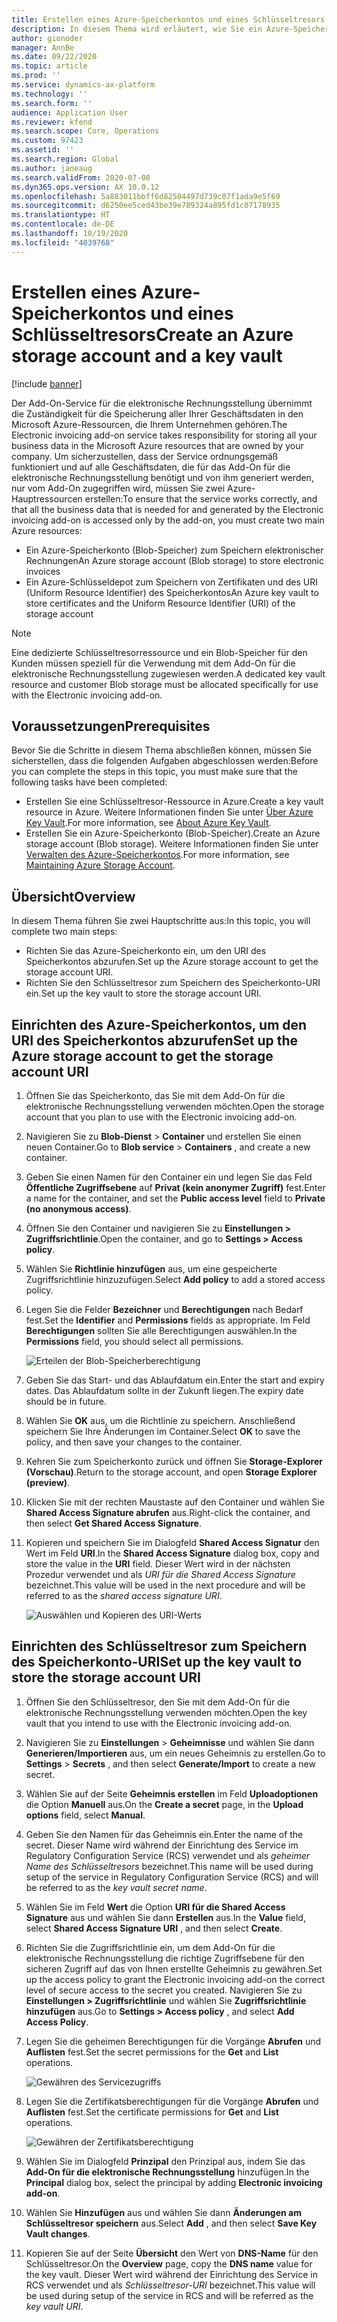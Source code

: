 ```yaml
---
title: Erstellen eines Azure-Speicherkontos und eines Schlüsseltresors
description: In diesem Thema wird erläutert, wie Sie ein Azure-Speicherkonto und einen Schlüsseltresor erstellen.
author: gionoder
manager: AnnBe
ms.date: 09/22/2020
ms.topic: article
ms.prod: ''
ms.service: dynamics-ax-platform
ms.technology: ''
ms.search.form: ''
audience: Application User
ms.reviewer: kfend
ms.search.scope: Core, Operations
ms.custom: 97423
ms.assetid: ''
ms.search.region: Global
ms.author: janeaug
ms.search.validFrom: 2020-07-08
ms.dyn365.ops.version: AX 10.0.12
ms.openlocfilehash: 5a883011bbff6d82504497d739c07f1ada9e5f69
ms.sourcegitcommit: d6250ee5ced43be39e789324a895fd1c07178935
ms.translationtype: HT
ms.contentlocale: de-DE
ms.lasthandoff: 10/19/2020
ms.locfileid: "4039768"
---
```

# <a name="create-an-azure-storage-account-and-a-key-vault"></a><span data-ttu-id="499ef-103">Erstellen eines Azure-Speicherkontos und eines Schlüsseltresors</span><span class="sxs-lookup"><span data-stu-id="499ef-103">Create an Azure storage account and a key vault</span></span>

[!include [banner](../includes/banner.md)]



<span data-ttu-id="499ef-104">Der Add-On-Service für die elektronische Rechnungsstellung übernimmt die Zuständigkeit für die Speicherung aller Ihrer Geschäftsdaten in den Microsoft Azure-Ressourcen, die Ihrem Unternehmen gehören.</span><span class="sxs-lookup"><span data-stu-id="499ef-104">The Electronic invoicing add-on service takes responsibility for storing all your business data in the Microsoft Azure resources that are owned by your company.</span></span> <span data-ttu-id="499ef-105">Um sicherzustellen, dass der Service ordnungsgemäß funktioniert und auf alle Geschäftsdaten, die für das Add-On für die elektronische Rechnungsstellung benötigt und von ihm generiert werden, nur vom Add-On zugegriffen wird, müssen Sie zwei Azure-Hauptressourcen erstellen:</span><span class="sxs-lookup"><span data-stu-id="499ef-105">To ensure that the service works correctly, and that all the business data that is needed for and generated by the Electronic invoicing add-on is accessed only by the add-on, you must create two main Azure resources:</span></span>

- <span data-ttu-id="499ef-106">Ein Azure-Speicherkonto (Blob-Speicher) zum Speichern elektronischer Rechnungen</span><span class="sxs-lookup"><span data-stu-id="499ef-106">An Azure storage account (Blob storage) to store electronic invoices</span></span>
- <span data-ttu-id="499ef-107">Ein Azure-Schlüsseldepot zum Speichern von Zertifikaten und des URI (Uniform Resource Identifier) des Speicherkontos</span><span class="sxs-lookup"><span data-stu-id="499ef-107">An Azure key vault to store certificates and the Uniform Resource Identifier (URI) of the storage account</span></span>

> [!NOTE]
> <span data-ttu-id="499ef-108">Eine dedizierte Schlüsseltresorressource und ein Blob-Speicher für den Kunden müssen speziell für die Verwendung mit dem Add-On für die elektronische Rechnungsstellung zugewiesen werden.</span><span class="sxs-lookup"><span data-stu-id="499ef-108">A dedicated key vault resource and customer Blob storage must be allocated specifically for use with the Electronic invoicing add-on.</span></span>

## <a name="prerequisites"></a><span data-ttu-id="499ef-109">Voraussetzungen</span><span class="sxs-lookup"><span data-stu-id="499ef-109">Prerequisites</span></span>

<span data-ttu-id="499ef-110">Bevor Sie die Schritte in diesem Thema abschließen können, müssen Sie sicherstellen, dass die folgenden Aufgaben abgeschlossen werden:</span><span class="sxs-lookup"><span data-stu-id="499ef-110">Before you can complete the steps in this topic, you must make sure that the following tasks have been completed:</span></span>

- <span data-ttu-id="499ef-111">Erstellen Sie eine Schlüsseltresor-Ressource in Azure.</span><span class="sxs-lookup"><span data-stu-id="499ef-111">Create a key vault resource in Azure.</span></span> <span data-ttu-id="499ef-112">Weitere Informationen finden Sie unter [Über Azure Key Vault](https://docs.microsoft.com/azure/key-vault/general/overview).</span><span class="sxs-lookup"><span data-stu-id="499ef-112">For more information, see [About Azure Key Vault](https://docs.microsoft.com/azure/key-vault/general/overview).</span></span>
- <span data-ttu-id="499ef-113">Erstellen Sie ein Azure-Speicherkonto (Blob-Speicher).</span><span class="sxs-lookup"><span data-stu-id="499ef-113">Create an Azure storage account (Blob storage).</span></span> <span data-ttu-id="499ef-114">Weitere Informationen finden Sie unter [Verwalten des Azure-Speicherkontos](https://docs.microsoft.com/azure/storage/blobs/).</span><span class="sxs-lookup"><span data-stu-id="499ef-114">For more information, see [Maintaining Azure Storage Account](https://docs.microsoft.com/azure/storage/blobs/).</span></span>

## <a name="overview"></a><span data-ttu-id="499ef-115">Übersicht</span><span class="sxs-lookup"><span data-stu-id="499ef-115">Overview</span></span>

<span data-ttu-id="499ef-116">In diesem Thema führen Sie zwei Hauptschritte aus:</span><span class="sxs-lookup"><span data-stu-id="499ef-116">In this topic, you will complete two main steps:</span></span>

- <span data-ttu-id="499ef-117">Richten Sie das Azure-Speicherkonto ein, um den URI des Speicherkontos abzurufen.</span><span class="sxs-lookup"><span data-stu-id="499ef-117">Set up the Azure storage account to get the storage account URI.</span></span>
- <span data-ttu-id="499ef-118">Richten Sie den Schlüsseltresor zum Speichern des Speicherkonto-URI ein.</span><span class="sxs-lookup"><span data-stu-id="499ef-118">Set up the key vault to store the storage account URI.</span></span>

## <a name="set-up-the-azure-storage-account-to-get-the-storage-account-uri"></a><span data-ttu-id="499ef-119">Einrichten des Azure-Speicherkontos, um den URI des Speicherkontos abzurufen</span><span class="sxs-lookup"><span data-stu-id="499ef-119">Set up the Azure storage account to get the storage account URI</span></span>

1. <span data-ttu-id="499ef-120">Öffnen Sie das Speicherkonto, das Sie mit dem Add-On für die elektronische Rechnungsstellung verwenden möchten.</span><span class="sxs-lookup"><span data-stu-id="499ef-120">Open the storage account that you plan to use with the Electronic invoicing add-on.</span></span>
2. <span data-ttu-id="499ef-121">Navigieren Sie zu **Blob-Dienst** \> **Container** und erstellen Sie einen neuen Container.</span><span class="sxs-lookup"><span data-stu-id="499ef-121">Go to **Blob service** \> **Containers** , and create a new container.</span></span>
3. <span data-ttu-id="499ef-122">Geben Sie einen Namen für den Container ein und legen Sie das Feld **Öffentliche Zugriffsebene** auf **Privat (kein anonymer Zugriff)** fest.</span><span class="sxs-lookup"><span data-stu-id="499ef-122">Enter a name for the container, and set the **Public access level** field to **Private (no anonymous access)**.</span></span>
4. <span data-ttu-id="499ef-123">Öffnen Sie den Container und navigieren Sie zu **Einstellungen \> Zugriffsrichtlinie**.</span><span class="sxs-lookup"><span data-stu-id="499ef-123">Open the container, and go to **Settings \> Access policy**.</span></span>
5. <span data-ttu-id="499ef-124">Wählen Sie **Richtlinie hinzufügen** aus, um eine gespeicherte Zugriffsrichtlinie hinzuzufügen.</span><span class="sxs-lookup"><span data-stu-id="499ef-124">Select **Add policy** to add a stored access policy.</span></span>
6. <span data-ttu-id="499ef-125">Legen Sie die Felder **Bezeichner** und **Berechtigungen** nach Bedarf fest.</span><span class="sxs-lookup"><span data-stu-id="499ef-125">Set the **Identifier** and **Permissions** fields as appropriate.</span></span> <span data-ttu-id="499ef-126">Im Feld **Berechtigungen** sollten Sie alle Berechtigungen auswählen.</span><span class="sxs-lookup"><span data-stu-id="499ef-126">In the **Permissions** field, you should select all permissions.</span></span>

    ![Erteilen der Blob-Speicherberechtigung](media/e-Invoicing-services-create-azure-resources-grant-blob-permissions.png)

7. <span data-ttu-id="499ef-128">Geben Sie das Start- und das Ablaufdatum ein.</span><span class="sxs-lookup"><span data-stu-id="499ef-128">Enter the start and expiry dates.</span></span> <span data-ttu-id="499ef-129">Das Ablaufdatum sollte in der Zukunft liegen.</span><span class="sxs-lookup"><span data-stu-id="499ef-129">The expiry date should be in future.</span></span>
8. <span data-ttu-id="499ef-130">Wählen Sie **OK** aus, um die Richtlinie zu speichern. Anschließend speichern Sie Ihre Änderungen im Container.</span><span class="sxs-lookup"><span data-stu-id="499ef-130">Select **OK** to save the policy, and then save your changes to the container.</span></span>
9. <span data-ttu-id="499ef-131">Kehren Sie zum Speicherkonto zurück und öffnen Sie **Storage-Explorer (Vorschau)**.</span><span class="sxs-lookup"><span data-stu-id="499ef-131">Return to the storage account, and open **Storage Explorer (preview)**.</span></span>
10. <span data-ttu-id="499ef-132">Klicken Sie mit der rechten Maustaste auf den Container und wählen Sie **Shared Access Signature abrufen** aus.</span><span class="sxs-lookup"><span data-stu-id="499ef-132">Right-click the container, and then select **Get Shared Access Signature**.</span></span>
11. <span data-ttu-id="499ef-133">Kopieren und speichern Sie im Dialogfeld **Shared Access Signatur** den Wert im Feld **URI**.</span><span class="sxs-lookup"><span data-stu-id="499ef-133">In the **Shared Access Signature** dialog box, copy and store the value in the **URI** field.</span></span> <span data-ttu-id="499ef-134">Dieser Wert wird in der nächsten Prozedur verwendet und als *URI für die Shared Access Signature* bezeichnet.</span><span class="sxs-lookup"><span data-stu-id="499ef-134">This value will be used in the next procedure and will be referred to as the *shared access signature URI*.</span></span>

    ![Auswählen und Kopieren des URI-Werts](media/e-Invoicing-services-create-azure-resources-select-and-copy-uri.png)

## <a name="set-up-the-key-vault-to-store-the-storage-account-uri"></a><span data-ttu-id="499ef-136">Einrichten des Schlüsseltresor zum Speichern des Speicherkonto-URI</span><span class="sxs-lookup"><span data-stu-id="499ef-136">Set up the key vault to store the storage account URI</span></span>

1. <span data-ttu-id="499ef-137">Öffnen Sie den Schlüsseltresor, den Sie mit dem Add-On für die elektronische Rechnungsstellung verwenden möchten.</span><span class="sxs-lookup"><span data-stu-id="499ef-137">Open the key vault that you intend to use with the Electronic invoicing add-on.</span></span>
2. <span data-ttu-id="499ef-138">Navigieren Sie zu **Einstellungen** \> **Geheimnisse** und wählen Sie dann **Generieren/Importieren** aus, um ein neues Geheimnis zu erstellen.</span><span class="sxs-lookup"><span data-stu-id="499ef-138">Go to **Settings** \> **Secrets** , and then select **Generate/Import** to create a new secret.</span></span>
3. <span data-ttu-id="499ef-139">Wählen Sie auf der Seite **Geheimnis erstellen** im Feld **Uploadoptionen** die Option **Manuell** aus.</span><span class="sxs-lookup"><span data-stu-id="499ef-139">On the **Create a secret** page, in the **Upload options** field, select **Manual**.</span></span>
4. <span data-ttu-id="499ef-140">Geben Sie den Namen für das Geheimnis ein.</span><span class="sxs-lookup"><span data-stu-id="499ef-140">Enter the name of the secret.</span></span> <span data-ttu-id="499ef-141">Dieser Name wird während der Einrichtung des Service im Regulatory Configuration Service (RCS) verwendet und als *geheimer Name des Schlüsseltresors* bezeichnet.</span><span class="sxs-lookup"><span data-stu-id="499ef-141">This name will be used during setup of the service in Regulatory Configuration Service (RCS) and will be referred to as the *key vault secret name*.</span></span>
5. <span data-ttu-id="499ef-142">Wählen Sie im Feld **Wert** die Option **URI für die Shared Access Signature** aus und wählen Sie dann **Erstellen** aus.</span><span class="sxs-lookup"><span data-stu-id="499ef-142">In the **Value** field, select **Shared Access Signature URI** , and then select **Create**.</span></span>
6. <span data-ttu-id="499ef-143">Richten Sie die Zugriffsrichtlinie ein, um dem Add-On für die elektronische Rechnungsstellung die richtige Zugriffsebene für den sicheren Zugriff auf das von Ihnen erstellte Geheimnis zu gewähren.</span><span class="sxs-lookup"><span data-stu-id="499ef-143">Set up the access policy to grant the Electronic invoicing add-on the correct level of secure access to the secret you created.</span></span> <span data-ttu-id="499ef-144">Navigieren Sie zu **Einstellungen \> Zugriffsrichtlinie** und wählen Sie **Zugriffsrichtlinie hinzufügen** aus.</span><span class="sxs-lookup"><span data-stu-id="499ef-144">Go to **Settings \> Access policy** , and select **Add Access Policy**.</span></span>
7. <span data-ttu-id="499ef-145">Legen Sie die geheimen Berechtigungen für die Vorgänge **Abrufen** und **Auflisten** fest.</span><span class="sxs-lookup"><span data-stu-id="499ef-145">Set the secret permissions for the **Get** and **List** operations.</span></span>

    ![Gewähren des Servicezugriffs](media/e-Invoicing-services-create-azure-resources-grant-service-access.png)

8. <span data-ttu-id="499ef-147">Legen Sie die Zertifikatsberechtigungen für die Vorgänge **Abrufen** und **Auflisten** fest.</span><span class="sxs-lookup"><span data-stu-id="499ef-147">Set the certificate permissions for **Get** and **List** operations.</span></span>

    ![Gewähren der Zertifikatsberechtigung](media/e-Invoicing-services-create-azure-resources-grant-certificate-permission.png)

9. <span data-ttu-id="499ef-149">Wählen Sie im Dialogfeld **Prinzipal** den Prinzipal aus, indem Sie das **Add-On für die elektronische Rechnungsstellung** hinzufügen.</span><span class="sxs-lookup"><span data-stu-id="499ef-149">In the **Principal** dialog box, select the principal by adding **Electronic invoicing add-on**.</span></span>
10. <span data-ttu-id="499ef-150">Wählen Sie **Hinzufügen** aus und wählen Sie dann **Änderungen am Schlüsseltresor speichern** aus.</span><span class="sxs-lookup"><span data-stu-id="499ef-150">Select **Add** , and then select **Save Key Vault changes**.</span></span>
11. <span data-ttu-id="499ef-151">Kopieren Sie auf der Seite **Übersicht** den Wert von **DNS-Name** für den Schlüsseltresor.</span><span class="sxs-lookup"><span data-stu-id="499ef-151">On the **Overview** page, copy the **DNS name** value for the key vault.</span></span> <span data-ttu-id="499ef-152">Dieser Wert wird während der Einrichtung des Service in RCS verwendet und als *Schlüsseltresor-URI* bezeichnet.</span><span class="sxs-lookup"><span data-stu-id="499ef-152">This value will be used during setup of the service in RCS and will be referred as the *key vault URI*.</span></span>
